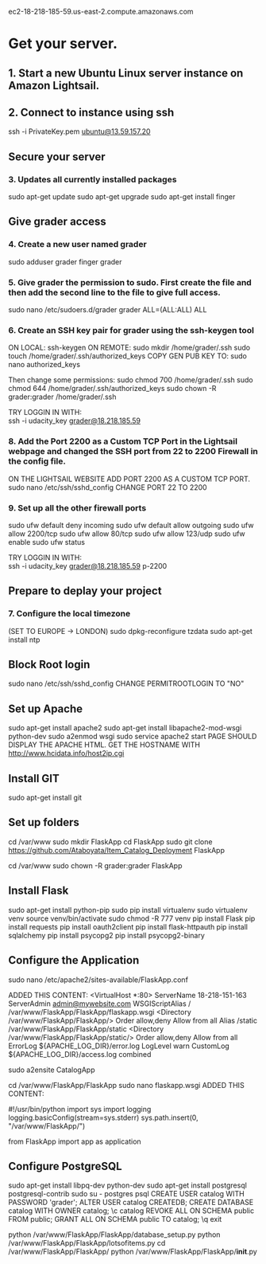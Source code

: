 ec2-18-218-185-59.us-east-2.compute.amazonaws.com
# Get your server.
## 1. Start a new Ubuntu Linux server instance on Amazon Lightsail. 
## 2. Connect to instance using ssh
 ssh -i PrivateKey.pem ubuntu@13.59.157.20
 
## Secure your server
### 3. Updates all currently installed packages 
 sudo apt-get update
 sudo apt-get upgrade
 sudo apt-get install finger
 
## Give grader access
### 4. Create a new user named grader
 sudo adduser grader
 finger grader

### 5. Give grader the permission to sudo. First create the file and then add the second line to the file to give full access.
 sudo nano /etc/sudoers.d/grader
 grader ALL=(ALL:ALL) ALL
 
### 6. Create an SSH key pair for grader using the ssh-keygen tool
 ON LOCAL: ssh-keygen
 ON REMOTE:
 sudo mkdir /home/grader/.ssh
 sudo touch /home/grader/.ssh/authorized_keys
 COPY GEN PUB KEY TO: sudo nano authorized_keys
 
 Then change some permissions:
 	sudo chmod 700 /home/grader/.ssh
 	sudo chmod 644 /home/grader/.ssh/authorized_keys
 	sudo chown -R grader:grader /home/grader/.ssh
 
 TRY LOGGIN IN WITH:  
 	ssh -i udacity_key grader@18.218.185.59
 
### 8. Add the Port 2200 as a Custom TCP Port in the Lightsail webpage and changed the SSH port from 22 to 2200 Firewall in the config file. 
ON THE LIGHTSAIL WEBSITE ADD PORT 2200 AS A CUSTOM TCP PORT. 
sudo nano /etc/ssh/sshd_config
CHANGE PORT 22 TO 2200

### 9. Set up all the other firewall ports
 sudo ufw default deny incoming
 sudo ufw default allow outgoing
 sudo ufw allow 2200/tcp
 sudo ufw allow 80/tcp
 sudo ufw allow 123/udp
 sudo ufw enable
 sudo ufw status

 TRY LOGGIN IN WITH:  
 	ssh -i udacity_key grader@18.218.185.59 p-2200

## Prepare to deplay your project
### 7. Configure the local timezone
 (SET TO EUROPE -> LONDON) sudo dpkg-reconfigure tzdata
 sudo apt-get install ntp
 
## Block Root login
sudo nano /etc/ssh/sshd_config
CHANGE PERMITROOTLOGIN TO "NO"

## Set up Apache
sudo apt-get install apache2
sudo apt-get install libapache2-mod-wsgi python-dev
sudo a2enmod wsgi
sudo service apache2 start
PAGE SHOULD DISPLAY THE APACHE HTML. GET THE HOSTNAME WITH http://www.hcidata.info/host2ip.cgi

## Install GIT
sudo apt-get install git

## Set up folders
cd /var/www
sudo mkdir FlaskApp
cd FlaskApp
sudo git clone https://github.com/Ataboyata/Item_Catalog_Deployment FlaskApp

cd /var/www
sudo chown -R grader:grader FlaskApp

## Install Flask
sudo apt-get install python-pip 
sudo pip install virtualenv
sudo virtualenv venv
source venv/bin/activate
sudo chmod -R 777 venv
pip install Flask 
pip install requests
pip install oauth2client
pip install flask-httpauth
pip install sqlalchemy
pip install psycopg2
pip install psycopg2-binary

## Configure the Application
sudo nano /etc/apache2/sites-available/FlaskApp.conf

ADDED THIS CONTENT:
<VirtualHost *:80>
                ServerName 18-218-151-163
                ServerAdmin admin@mywebsite.com
                WSGIScriptAlias / /var/www/FlaskApp/FlaskApp/flaskapp.wsgi
                <Directory /var/www/FlaskApp/FlaskApp/>
                Order allow,deny
                Allow from all
                </Directory>
                Alias /static /var/www/FlaskApp/FlaskApp/static
                <Directory /var/www/FlaskApp/FlaskApp/static/>
                Order allow,deny
                Allow from all
                </Directory>
                        ErrorLog ${APACHE_LOG_DIR}/error.log
                        LogLevel warn
                        CustomLog ${APACHE_LOG_DIR}/access.log combined
 </VirtualHost>
 
sudo a2ensite CatalogApp
 
cd /var/www/FlaskApp/FlaskApp
sudo nano flaskapp.wsgi
ADDED THIS CONTENT:

#!/usr/bin/python
import sys
import logging
logging.basicConfig(stream=sys.stderr)
sys.path.insert(0, "/var/www/FlaskApp/")

from FlaskApp import app as application

## Configure PostgreSQL
sudo apt-get install libpq-dev python-dev
sudo apt-get install postgresql postgresql-contrib
sudo su - postgres
psql
CREATE USER catalog WITH PASSWORD 'grader';
ALTER USER catalog CREATEDB;
CREATE DATABASE catalog WITH OWNER catalog;
\c catalog
REVOKE ALL ON SCHEMA public FROM public;
GRANT ALL ON SCHEMA public TO catalog;
\q
exit

python /var/www/FlaskApp/FlaskApp/database_setup.py
python /var/www/FlaskApp/FlaskApp/lotsofitems.py
cd /var/www/FlaskApp/FlaskApp/
python /var/www/FlaskApp/FlaskApp/__init__.py